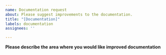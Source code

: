 ```yaml
---
name: Documentation request
about: Please suggest improvements to the documentation.
title: "[Documentation]"
labels: documentation
assignees: ''

---
```


**Please describe the area where you would like improved documentation**
